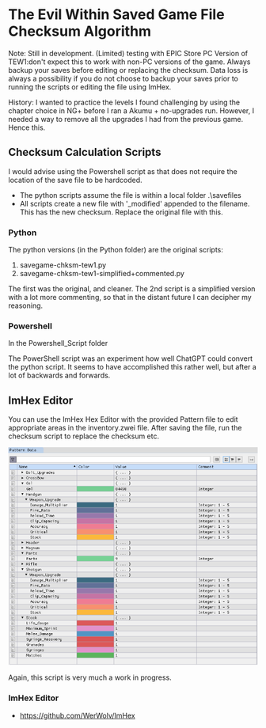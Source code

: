 # The Evil Within Saved Game File Checksum Algorithm

Note: Still in development. (Limited) testing with EPIC Store PC Version of TEW1:don't expect this to work with non-PC versions of the game. Always backup your saves before editing or replacing the checksum. Data loss is always a possibility if you do not choose to backup your saves prior to running the scripts or editing the file using ImHex.

History: I wanted to practice the levels I found challenging by using the chapter choice in NG+ before I ran a Akumu + no-upgrades run. However, I needed a way to remove all the upgrades I had from the previous game. Hence this.

## Checksum Calculation Scripts

I would advise using the Powershell script as that does not require the location of the save file to be hardcoded.

- The python scripts assume the file is within a local folder .\savefiles 
- All scripts create a new file with '_modified' appended to the filename. This has the new checksum. Replace the original file with this.

### Python

The python versions (in the Python folder) are the original scripts:

1. savegame-chksm-tew1.py
2. savegame-chksm-tew1-simplified+commented.py

The first was the original, and cleaner. The 2nd script is a simplified version with a lot more commenting, so that in the distant future I can decipher my reasoning.

### Powershell 

In the Powershell_Script folder

The PowerShell script was an experiment how well ChatGPT could convert the python script. It seems to have accomplished this rather well, but after a lot of backwards and forwards. 


## ImHex Editor

You can use the ImHex Hex Editor with the provided Pattern file to edit appropriate areas in the inventory.zwei file. After saving the file, run the checksum script to replace the checksum etc.

![Example of the Pattern Editor](imhex-pattern-editor.png)

Again, this script is very much a work in progress.

### ImHex Editor

- https://github.com/WerWolv/ImHex


